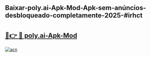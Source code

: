 ## Baixar-poly.ai-Apk-Mod-Apk-sem-anúncios-desbloqueado-completamente-2025-#irhct

# <h2><a href="https://ainizakaria.my?title=poly.ai-Apk-Mod&ref=22M">🔗👉 🔴 poly.ai-Apk-Mod</a></h2>

[![acn](https://github.com/user-attachments/assets/0f9c940e-d8b0-45ae-aac7-cd30a18b3e1c)](https://ainizakaria.my?title=poly.ai-Apk-Mod&ref=22M)

